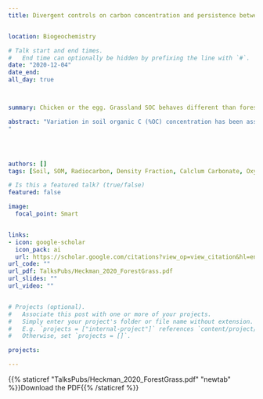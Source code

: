 ```yaml
---
title: Divergent controls on carbon concentration and persistence between forests and grasslands of the conterminous US


location: Biogeochemistry

# Talk start and end times.
#   End time can optionally be hidden by prefixing the line with `#`.
date: "2020-12-04"
date_end: 
all_day: true



summary: Chicken or the egg. Grassland SOC behaves different than forest SOC. But is that because of the composition? (No). Or is it because of the climatic differences (probably) But if the climatic differences *also* lead to vegetation differences, then how can you separate out the climate from the vegetation? Here we attempt to do so.

abstract: "Variation in soil organic C (%OC) concentration has been associated with the concentration of reactive Fe- and Al-oxyhydroxide phases and exchangeable Ca, with the relative importance of these two stabilizing components shifting as soil pH moves from acid to alkaline. However, it is currently unknown if this pattern is similar or different with regard to measures of soil C persistence. We sampled soils from 3 horizons (uppermost A, uppermost B, C or lowest B horizons) across a pH gradient of 11 grass dominated and 13 deciduous/mixed forest-dominated NEON sites to examine similarities and differences in the drivers of C concentration and persistence. Variation in C concentrations in all soils could be linked to abundances of Fe, Al and Ca, but were not significantly linked to variation in soil C persistence. Though pH was related to variation in D14OC, higher persistence was associated with more alkaline pH values. In forested soils, depth explained 75% of the variation in D14OC (p \ 0.0001), with no significant additional correlations with extractable metal phases. In grass- lands, soil organic C persistence was not associated with exchangeable Ca concentrations, but instead was explained by depth and inorganic C concentrations (R2 = 0.76, p \ 0.0001), implying stabilization of organic C through association with carbonate precipitation. In grasslands, measures of substrate quality suggested greater persistence is also associated with a more advanced degree of decomposition. Results suggest that explanatory variables associated with C concentrations differ from those associated with persistence, and that reactive Fe- and Al-oxyhydroxide phases may not be present in high enough concentrations in most soils to offer any significant protective capacity. These results have significant implications for our understanding of how to model the soil C cycle and may suggest previously unrecognized stabilization mechanisms associated with carbonates and forms of extractable Si.
"




authors: []
tags: [Soil, SOM, Radiocarbon, Density Fraction, Calclum Carbonate, Oxyhydroxides]

# Is this a featured talk? (true/false)
featured: false

image: 
  focal_point: Smart


links:
- icon: google-scholar 
  icon_pack: ai
  url: https://scholar.google.com/citations?view_op=view_citation&hl=en&user=miYEsFoAAAAJ&citation_for_view=miYEsFoAAAAJ:KlAtU1dfN6UC
url_code: ""
url_pdf: TalksPubs/Heckman_2020_ForestGrass.pdf
url_slides: ""
url_video: ""


# Projects (optional).
#   Associate this post with one or more of your projects.
#   Simply enter your project's folder or file name without extension.
#   E.g. `projects = ["internal-project"]` references `content/project/deep-learning/index.md`.
#   Otherwise, set `projects = []`.

projects:

---
```



{{% staticref "TalksPubs/Heckman_2020_ForestGrass.pdf" "newtab" %}}Download the PDF{{% /staticref %}}
